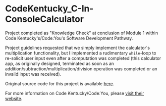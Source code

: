 # CodeKentucky_C-In-ConsoleCalculator

Project completed as "Knowledge Check" at conclusion of Module 1 within Code Kentucky's/Code:You's Software Development Pathway.

Project guidelines requested that we simply implement the calculator's multiplication functionality, but I implemented a rudimentary `while`-loop to re-solicit user input even after a computation was completed (this calculator app, as originally designed, terminated as soon as an addition/subtraction/multiplication/division operation was completed or an invalid input was received).

Original source code for this project is available [here](https://github.com/JakeSaintG/Software1-Knowledge-Check-1/tree/main).

For more information on Code Kentucky/Code:You, please [visit their website](https://codekentucky.org/).
